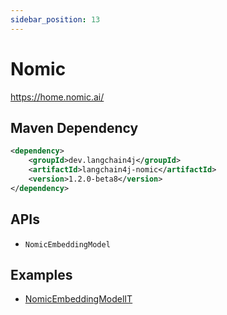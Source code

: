 ```yaml
---
sidebar_position: 13
---
```


# Nomic

https://home.nomic.ai/


## Maven Dependency

```xml
<dependency>
    <groupId>dev.langchain4j</groupId>
    <artifactId>langchain4j-nomic</artifactId>
    <version>1.2.0-beta8</version>
</dependency>
```

## APIs

- `NomicEmbeddingModel`


## Examples

- [NomicEmbeddingModelIT](https://github.com/langchain4j/langchain4j/blob/main/langchain4j-nomic/src/test/java/dev/langchain4j/model/nomic/NomicEmbeddingModelIT.java)

